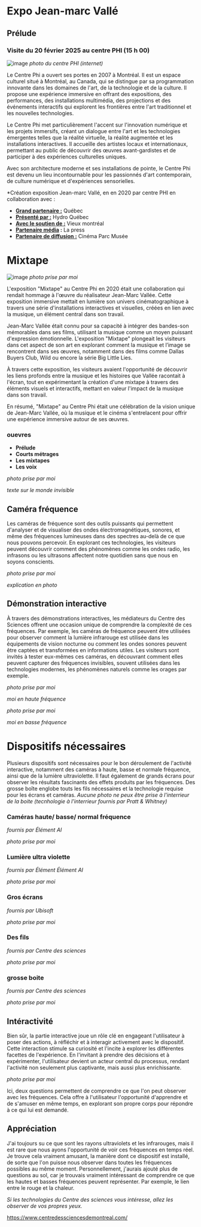 # Expo Jean-marc Vallé  
## Prélude
### Visite du 20 février 2025 au centre PHI (15 h 00)
![image](media/centre_phi_batiment.jpg)
*photo du centre PHI (internet)*

Le Centre Phi a ouvert ses portes en 2007 à Montréal. Il est un espace culturel situé à Montréal, au Canada, qui se distingue par sa programmation innovante dans les domaines de l'art, de la technologie et de la culture. Il propose une expérience immersive en offrant des expositions, des performances, des installations multimédia, des projections et des événements interactifs qui explorent les frontières entre l'art traditionnel et les nouvelles technologies.

Le Centre Phi met particulièrement l'accent sur l'innovation numérique et les projets immersifs, créant un dialogue entre l'art et les technologies émergentes telles que la réalité virtuelle, la réalité augmentée et les installations interactives. Il accueille des artistes locaux et internationaux, permettant au public de découvrir des œuvres avant-gardistes et de participer à des expériences culturelles uniques.

Avec son architecture moderne et ses installations de pointe, le Centre Phi est devenu un lieu incontournable pour les passionnés d'art contemporain, de culture numérique et d'expériences sensorielles.


 *Création exposition Jean-marc Vallé, en  en 2020 par centre PHI en collaboration avec :
 - <ins>**Grand partenaire :</ins>** Québec
 - <ins>**Présenté par :</ins>** Hydro Québec
 - <ins>**Avec le soutien de :</ins>** Vieux montréal
 - <ins>**Partenaire média</ins> :** La press
 - <ins>**Partenaire de diffusion :</ins>** Cinéma Parc Musée
 

# **Mixtape**
![image](media/centre_phi_batiment.jpg)
*photo prise par moi*
 

L'exposition "Mixtape" au Centre Phi en 2020 était une collaboration qui rendait hommage à l'œuvre du réalisateur Jean-Marc Vallée. Cette exposition immersive mettait en lumière son univers cinématographique à travers une série d'installations interactives et visuelles, créées en lien avec la musique, un élément central dans son travail.

Jean-Marc Vallée était connu pour sa capacité à intégrer des bandes-son mémorables dans ses films, utilisant la musique comme un moyen puissant d'expression émotionnelle. L'exposition "Mixtape" plongeait les visiteurs dans cet aspect de son art en explorant comment la musique et l’image se rencontrent dans ses œuvres, notamment dans des films comme Dallas Buyers Club, Wild ou encore la série Big Little Lies.

À travers cette exposition, les visiteurs avaient l'opportunité de découvrir les liens profonds entre la musique et les histoires que Vallée racontait à l'écran, tout en expérimentant la création d'une mixtape à travers des éléments visuels et interactifs, mettant en valeur l'impact de la musique dans son travail.

En résumé, "Mixtape" au Centre Phi était une célébration de la vision unique de Jean-Marc Vallée, où la musique et le cinéma s'entrelacent pour offrir une expérience immersive autour de ses œuvres.

### ouevres
- **Prélude**
- **Courts métrages**
- **Les mixtapes**
- **Les voix**


*photo prise par moi*
 
 *texte sur le monde invisible*

 
 ## **Caméra fréquence**
 Les caméras de fréquence sont des outils puissants qui permettent d'analyser et de visualiser des ondes électromagnétiques, sonores, et même des fréquences lumineuses dans des spectres au-delà de ce que nous pouvons percevoir. En explorant ces technologies, les visiteurs peuvent découvrir comment des phénomènes comme les ondes radio, les infrasons ou les ultrasons affectent notre quotidien sans que nous en soyons conscients.

 *photo prise par moi*

*explication en photo*

## **Démonstration interactive**
À travers des démonstrations interactives, les médiateurs du Centre des Sciences offrent une occasion unique de comprendre la complexité de ces fréquences. Par exemple, les caméras de fréquence peuvent être utilisées pour observer comment la lumière infrarouge est utilisée dans les équipements de vision nocturne ou comment les ondes sonores peuvent être captées et transformées en informations utiles.
Les visiteurs sont invités à tester eux-mêmes ces caméras, en découvrant comment elles peuvent capturer des fréquences invisibles, souvent utilisées dans les technologies modernes, les phénomènes naturels comme les orages par exemple.

 *photo prise par moi*

*moi en haute fréquence*


 *photo prise par moi*



*moi en basse fréquence*

# **Dispositifs nécessaires**

Plusieurs dispositifs sont nécessaires pour le bon déroulement de l'activité interactive, notamment des caméras à haute, basse et normale fréquence, ainsi que de la lumière ultraviolette. Il faut également de grands écrans pour observer les résultats fascinants des effets produits par les fréquences. Des grosse boîte englobe touts les fils nécessaires et la technologie requise pour les écrans et caméras. *Aucune photo ne peux être prise à l'interrieur de la boite (tecnhologie à l'interrieur fournis par  Pratt & Whitney)*



### Caméras haute/ basse/ normal fréquence
*fournis par Élément AI*

 *photo prise par moi*

### Lumière ultra violette
*fournis par Élément Élément AI*

 *photo prise par moi*

### Gros écrans
*fournis par Ubisoft*





 *photo prise par moi*

### Des fils
*fournis par Centre des sciences*

 *photo prise par moi*

### grosse boite
*fournis par Centre des sciences*

 *photo prise par moi*


## Intéractivité

Bien sûr, la partie interactive joue un rôle clé en engageant l'utilisateur à poser des actions, à réfléchir et à interagir activement avec le dispositif. Cette interaction stimule sa curiosité et l'incite à explorer les différentes facettes de l'expérience. En l'invitant à prendre des décisions et à expérimenter, l'utilisateur devient un acteur central du processus, rendant l'activité non seulement plus captivante, mais aussi plus enrichissante.



 *photo prise par moi*

 
Ici, deux questions permettent de comprendre ce que l'on peut observer avec les fréquences. Cela offre à l'utilisateur l'opportunité d'apprendre et de s'amuser en même temps, en explorant son propre corps pour répondre à ce qui lui est demandé.


## Appréciation

J'ai toujours su ce que sont les rayons ultraviolets et les infrarouges, mais il est rare que nous ayons l'opportunité de voir ces fréquences en temps réel. Je trouve cela vraiment amusant, la manière dont ce dispositif est installé, de sorte que l'on puisse nous observer dans toutes les fréquences possibles au même moment. Personnellement, j'aurais ajouté plus de questions au sol, car je trouvais vraiment intéressant de comprendre ce que les hautes et basses fréquences peuvent représenter. Par exemple, le lien entre le rouge et la chaleur.


*Si les technologies du Centre des sciences vous intéresse, allez les observer de vos propres yeux.*

https://www.centredessciencesdemontreal.com/





